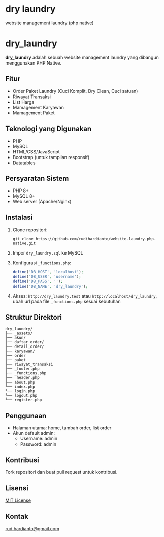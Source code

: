 # dry laundry

website management laundry (php native)

# dry_laundry

**dry_laundry** adalah sebuah website management laundry yang dibangun menggunakan PHP Native.

## Fitur

-   Order Paket Laundry (Cuci Komplit, Dry Clean, Cuci satuan)
-   Riwayat Transaksi
-   List Harga
-   Mamagement Karyawan
-   Mamagement Paket

## Teknologi yang Digunakan

-   PHP
-   MySQL
-   HTML/CSS/JavaScript
-   Bootstrap (untuk tampilan responsif)
-   Datatables

## Persyaratan Sistem

-   PHP 8+
-   MySQL 8+
-   Web server (Apache/Nginx)

## Instalasi

1. Clone repositori:

    ```
    git clone https://github.com/rudihardianto/website-laundry-php-native.git
    ```

2. Impor `dry_laundry.sql` ke MySQL

3. Konfigurasi `_functions.php`:

    ```php
    define('DB_HOST', 'localhost');
    define('DB_USER', 'username');
    define('DB_PASS', '');
    define('DB_NAME', 'dry_laundry');
    ```

4. Akses: `http://dry_laundry.test` atau `http://localhost/dry_laundry`, ubah url pada file `_functions.php` sesuai kebutuhan

## Struktur Direktori

```
dry_laundry/
├── _assets/
├── akun/
├── daftar_order/
├── detail_order/
├── karyawan/
├── order
├── paket
├── riwayat_transaksi
├── _footer.php
├── _functions.php
├── _header.php
├── about.php
└── index.php
└── login.php
└── logout.php
└── register.php
```

## Penggunaan

-   Halaman utama: home, tambah order, list order
-   Akun default admin:
    -   Username: admin
    -   Password: admin

## Kontribusi

Fork repositori dan buat pull request untuk kontribusi.

## Lisensi

[MIT License](LICENSE)

## Kontak

rud.hardianto@gmail.com
